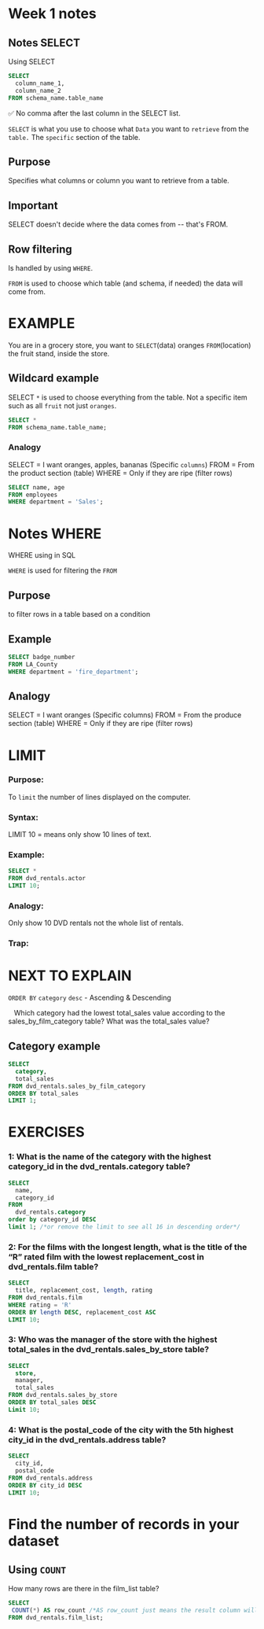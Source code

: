 # Week 1 notes

## Notes SELECT

Using  SELECT

```sql
SELECT
  column_name_1,
  column_name_2
FROM schema_name.table_name
```

✅ No comma after the last column in the SELECT list.

`SELECT` is what you use to choose what `Data` you want to `retrieve` from the `table.` The `specific` section of the table.

## Purpose
Specifies what columns or column you want to retrieve from a table.

## Important
SELECT doesn't decide where the data comes from -- that's FROM.

## Row filtering 
Is handled by using `WHERE`.

`FROM` is used to choose which table (and schema, if needed) the data will come from.


# EXAMPLE
You are in a grocery store, you want to `SELECT`(data) oranges `FROM`(location) the fruit stand, inside the store.

## Wildcard example
SELECT `*` is used to choose everything from the table. Not a specific item such as all `fruit` not just `oranges`.

```SQL
SELECT *
FROM schema_name.table_name;
```

### Analogy
SELECT = I want oranges, apples, bananas (Specific `columns`)
FROM = From the product section (table)
WHERE = Only if they are ripe (filter rows)

```SQL
SELECT name, age
FROM employees
WHERE department = 'Sales';
```

# Notes WHERE

WHERE using in SQL

`WHERE` is used for filtering the `FROM` 

## Purpose
to filter rows in a table based on a condition

## Example

```SQL
SELECT badge_number
FROM LA_County
WHERE department = 'fire_department';
```

## Analogy
SELECT = I want oranges (Specific columns)
FROM = From the produce section (table)
WHERE = Only if they are ripe (filter rows)

# LIMIT

### Purpose: 
To `limit` the number of lines displayed on the computer.

### Syntax: 
LIMIT 10 = means only show 10 lines of text.

### Example: 
```sql
SELECT *
FROM dvd_rentals.actor
LIMIT 10;
```

### Analogy: 
Only show 10 DVD rentals not the whole list of rentals.

### Trap: 

# NEXT TO EXPLAIN
`ORDER BY`
`category`
`desc` - Ascending & Descending

   Which category had the lowest total_sales value according to the sales_by_film_category table? What was the total_sales value?

## Category example
```sql
SELECT
  category,
  total_sales
FROM dvd_rentals.sales_by_film_category
ORDER BY total_sales
LIMIT 1;
```
# EXERCISES
### 1: What is the name of the category with the highest category_id in the dvd_rentals.category table?

```SQL
SELECT 
  name,
  category_id
FROM
  dvd_rentals.category
order by category_id DESC
limit 1; /*or remove the limit to see all 16 in descending order*/
```
### 2: For the films with the longest length, what is the title of the “R” rated film with the lowest replacement_cost in dvd_rentals.film table?

```SQL
SELECT 
  title, replacement_cost, length, rating
FROM dvd_rentals.film
WHERE rating = 'R'
ORDER BY length DESC, replacement_cost ASC
LIMIT 10;
```
### 3: Who was the manager of the store with the highest total_sales in the dvd_rentals.sales_by_store table?

```SQL
SELECT 
  store, 
  manager, 
  total_sales
FROM dvd_rentals.sales_by_store
ORDER BY total_sales DESC
Limit 10;
```
### 4: What is the postal_code of the city with the 5th highest city_id in the dvd_rentals.address table?

```SQL
SELECT 
  city_id,
  postal_code 
FROM dvd_rentals.address 
ORDER BY city_id DESC
LIMIT 10;
```
# Find the number of records in your dataset

## Using `COUNT`

How many rows are there in the film_list table?

```SQL
SELECT 
 COUNT(*) AS row_count /*AS row_count just means the result column will show up labeled as “row_count” instead of whatever default name SQL would give it.*/
FROM dvd_rentals.film_list;
```

